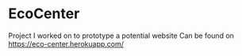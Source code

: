 # EcoCenter
Project I worked on to prototype a potential website
Can be found on https://eco-center.herokuapp.com/

